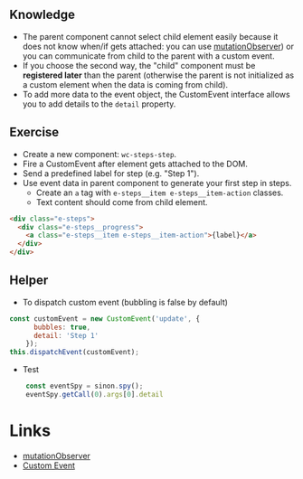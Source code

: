 ## Knowledge

- The parent component cannot select child element easily because it does not know when/if gets attached: you can use [mutationObserver](https://developer.mozilla.org/en-US/docs/Web/API/MutationObserver)) or you can communicate from child to the parent with a custom event.
- If you choose the second way, the "child" component must be **registered later** than the parent (otherwise the parent is not initialized as a custom element when the data is coming from child).
- To add more data to the event object, the CustomEvent interface allows you to add details to the `detail` property.

## Exercise

- Create a new component: `wc-steps-step`.
- Fire a CustomEvent after element gets attached to the DOM.
- Send a predefined label for step (e.g. "Step 1").
- Use event data in parent component to generate your first step in steps.
  - Create an `a` tag with `e-steps__item e-steps__item-action` classes.
  - Text content should come from child element.

```html
<div class="e-steps">
  <div class="e-steps__progress">
    <a class="e-steps__item e-steps__item-action">{label}</a>
  </div>
</div>
```

## Helper

- To dispatch custom event (bubbling is false by default)
```js
const customEvent = new CustomEvent('update', {
      bubbles: true,
      detail: 'Step 1'
    });
this.dispatchEvent(customEvent);
```

- Test
```js
    const eventSpy = sinon.spy();
    eventSpy.getCall(0).args[0].detail
```


# Links
- [mutationObserver](https://developer.mozilla.org/en-US/docs/Web/API/MutationObserver)
- [Custom Event](https://developer.mozilla.org/en-US/docs/Web/Guide/Events/Creating_and_triggering_events)
